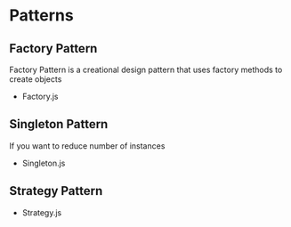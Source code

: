 # Patterns

## Factory Pattern
Factory Pattern is a creational design pattern that uses factory methods to create objects
- Factory.js

## Singleton Pattern
If you want to reduce number of instances
- Singleton.js

## Strategy Pattern
- Strategy.js